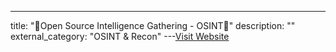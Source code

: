 ---
title: "🔭Open Source Intelligence Gathering - OSINT🔭"
description: ""
external_category: "OSINT & Recon"
---[Visit Website](https://github.com/rmusser01/Infosec_Reference/blob/master/Draft/Osint.md)


